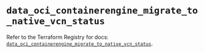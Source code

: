 # `data_oci_containerengine_migrate_to_native_vcn_status`

Refer to the Terraform Registry for docs: [`data_oci_containerengine_migrate_to_native_vcn_status`](https://registry.terraform.io/providers/oracle/oci/6.18.0/docs/data-sources/containerengine_migrate_to_native_vcn_status).
